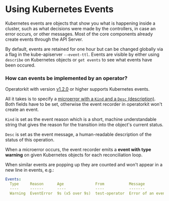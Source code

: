 # Using Kubernetes Events

Kubernetes events are objects that show you what is happening inside a cluster,
such as what decisions were made by the controllers, in case an error occurs, or
other messages. Most of the core components already create events through the
API Server.

By default, events are retained for one hour but can be changed globally via a
flag in the kube-apiserver `--event-ttl`. Events are visible by either using
`describe` on Kubernetes objects or `get events` to see what events have been
occured.



### How can events be implemented by an operator?

Operatorkit with version
[v1.2.0](https://github.com/LeXFReeMan/operatorkit/releases/tag/v1.2.0) or
higher supports Kubernetes events.

All it takes is to specify a [microerror with a `Kind` and a `Desc`
(description)](https://pkg.go.dev/github.com/giantswarm/microerror?tab=doc#Error).
Both fields have to be set, otherwise the event recorder in operatorkit won't
create an event.

`Kind` is set as the event reason which is a short, machine understandable
string that gives the reason for the transition into the object's current
status.

`Desc` is set as the event message, a human-readable description of the status
of this operation.

When a microerror occurs, the event recorder emits a **event with type warning**
on given Kubernetes objects for each reconciliation loop.

When similar events are popping up they are counted and won't appear in a new
line in events, e.g.:

```yaml
Events:
  Type     Reason      Age              From           Message
  ----     ------      ----             ----           -------
  Warning  EventError  9s (x5 over 9s)  test-operator  Error of an event
```
